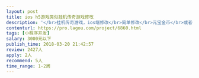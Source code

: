 ```yaml
---                
layout: post       
title: ios h5游戏类似挂机传奇游戏修改           
description: '</br>挂机传奇游戏，ios端修改</br>简单修改</br>元宝金币</br>或者修改一下商品价格</br>如果实现不了，可以你来设计可以实现的数据修改</br>'     
contenturl: https://pro.lagou.com/project/6860.html      
tags: [小程序开发]            
salary: 3000元以下          
publish_time: 2018-03-20 21:42:57         
review: 2427人                   
apply: 2人                   
recommend: 5人                   
time_range: 1-2周              
---                 
```

